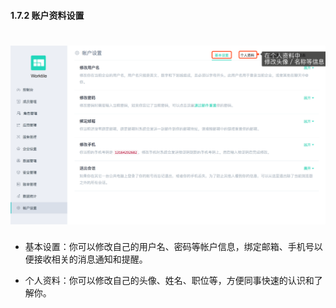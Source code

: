 #### 1.7.2 账户资料设置
# ![](/assets/账户资料设置.png)
* 基本设置：你可以修改自己的用户名、密码等帐户信息，绑定邮箱、手机号以便接收相关的消息通知和提醒。

* 个人资料：你可以修改自己的头像、姓名、职位等，方便同事快速的认识和了解你。
